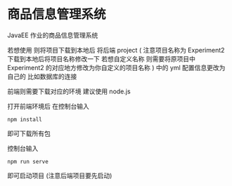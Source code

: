 # 商品信息管理系统

JavaEE 作业的商品信息管理系统 

若想使用 则将项目下载到本地后 将后端 project ( 注意项目名称为 Experiment2 下载到本地后将项目名称修改一下 若想自定义名称 则需要将原项目中 Experiment2 的对应地方修改为你自定义的项目名称 ) 中的 yml 配置信息更改为自己的 比如数据库的连接 

前端则需要下载对应的环境 建议使用 node.js  

打开前端环境后 在控制台输入 

```
npm install
```

即可下载所有包

控制台输入

```
npm run serve
```

即可启动项目 (注意后端项目要先启动)
